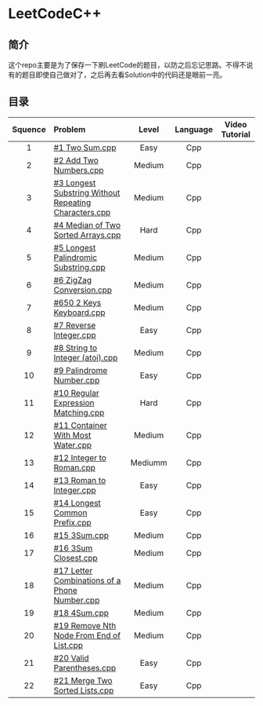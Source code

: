 # LeetCodeC++

## 简介

这个repo主要是为了保存一下刷LeetCode的题目，以防之后忘记思路。不得不说有的题目即使自己做对了，之后再去看Solution中的代码还是眼前一亮。

## 目录
| Squence | Problem       | Level  | Language  | Video Tutorial|
|:-------:|:--------------|:------:|:---------:|:-------------:|
|1|[#1 Two Sum.cpp](https://github.com/zanghyu/LeetCodeC-/blob/master/Code/%231%20Two%20Sum.cpp)|Easy|Cpp||
|2|[#2 Add Two Numbers.cpp](https://github.com/zanghyu/LeetCodeC-/blob/master/Code/%232%20Add%20Two%20Numbers.cpp)|Medium|Cpp||
|3|[#3 Longest Substring Without Repeating Characters.cpp](https://github.com/zanghyu/LeetCodeC-/blob/master/Code/%233%20Longest%20Substring%20Without%20Repeating%20Characters.cpp)|Medium|Cpp||
|4|[#4 Median of Two Sorted Arrays.cpp](https://github.com/zanghyu/LeetCodeC-/blob/master/Code/%234%20Median%20of%20Two%20Sorted%20Arrays.cpp)|Hard|Cpp||
|5|[#5 Longest Palindromic Substring.cpp](https://github.com/zanghyu/LeetCodeC-/blob/master/Code/%235%20Longest%20Palindromic%20Substring.cpp)|Medium|Cpp||
|6|[#6 ZigZag Conversion.cpp](https://github.com/zanghyu/LeetCodeC-/blob/master/Code/%236%20ZigZag%20Conversion.cpp)|Medium|Cpp||
|7|[#650 2 Keys Keyboard.cpp](https://github.com/zanghyu/LeetCodeC-/blob/master/Code/%23650%202%20Keys%20Keyboard.cpp)|Medium|Cpp||
|8|[#7 Reverse Integer.cpp](https://github.com/zanghyu/LeetCodeC-/blob/master/Code/%237%20Reverse%20Integer.cpp)|Easy|Cpp||
|9|[#8 String to Integer (atoi).cpp](https://github.com/zanghyu/LeetCodeC-/blob/master/Code/%238%20String%20to%20Integer%20(atoi).cpp)|Medium|Cpp||
|10|[#9 Palindrome Number.cpp](https://github.com/zanghyu/LeetCodeC-/blob/master/Code/%239%20Palindrome%20Number.cpp)|Easy|Cpp||
|11|[#10 Regular Expression Matching.cpp](https://github.com/zanghyu/LeetCodeC-/blob/master/Code/%2310%20Regular%20Expression%20Matching.cpp)|Hard|Cpp||
|12|[#11 Container With Most Water.cpp](https://github.com/zanghyu/LeetCodeC-/blob/master/Code/%2311%20Container%20With%20Most%20Water.cpp)|Medium|Cpp||
|13|[#12 Integer to Roman.cpp](https://github.com/zanghyu/LeetCodeC-/blob/master/Code/%2312%20Integer%20to%20Roman.cpp)|Mediumm|Cpp||
|14|[#13 Roman to Integer.cpp](https://github.com/zanghyu/LeetCodeC-/blob/master/Code/%2313%20Roman%20to%20Integer.cpp)|Easy|Cpp||
|15|[#14 Longest Common Prefix.cpp](https://github.com/zanghyu/LeetCodeC-/blob/master/Code/%2314%20Longest%20Common%20Prefix.cpp)|Easy|Cpp||
|16|[#15 3Sum.cpp](https://github.com/zanghyu/LeetCodeC-/blob/master/Code/%2315%203Sum.cpp)|Medium|Cpp||
|17|[#16 3Sum Closest.cpp](https://github.com/zanghyu/LeetCodeC-/blob/master/Code/%2316%203Sum%20Closest.cpp)|Medium|Cpp||
|18|[#17 Letter Combinations of a Phone Number.cpp](https://github.com/zanghyu/LeetCodeC-/blob/master/Code/%2317%20Letter%20Combinations%20of%20a%20Phone%20Number.cpp)|Medium|Cpp||
|19|[#18 4Sum.cpp](https://github.com/zanghyu/LeetCodeC-/blob/master/Code/%2318%204Sum.cpp)|Medium|Cpp||
|20|[#19 Remove Nth Node From End of List.cpp](https://github.com/zanghyu/LeetCodeC-/blob/master/Code/%2319%20Remove%20Nth%20Node%20From%20End%20of%20List.cpp)|Medium|Cpp||
|21|[#20 Valid Parentheses.cpp](https://github.com/zanghyu/LeetCodeC-/blob/master/Code/%2320%20Valid%20Parentheses.cpp)|Easy|Cpp||
|22|[#21 Merge Two Sorted Lists.cpp](https://github.com/zanghyu/LeetCodeC-/blob/master/Code/%2321%20Merge%20Two%20Sorted%20Lists.cpp)|Easy|Cpp||